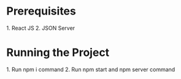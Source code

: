 <h1>Prerequisites</h1>
1. React JS
2. JSON Server

<h1> Running the Project </h1>
1. Run npm i command
2. Run npm start and npm server command 
